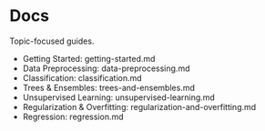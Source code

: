 # Docs

Topic-focused guides.

- Getting Started: getting-started.md
- Data Preprocessing: data-preprocessing.md
- Classification: classification.md
- Trees & Ensembles: trees-and-ensembles.md
- Unsupervised Learning: unsupervised-learning.md
- Regularization & Overfitting: regularization-and-overfitting.md
- Regression: regression.md
